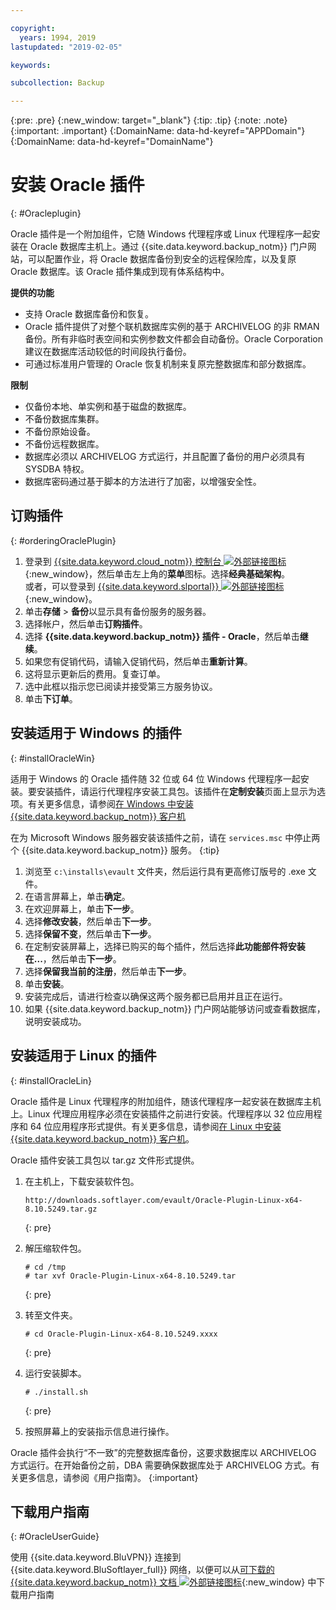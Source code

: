 ```yaml
---

copyright:
  years: 1994, 2019
lastupdated: "2019-02-05"

keywords:

subcollection: Backup

---
```

{:pre: .pre}
{:new_window: target="_blank"}
{:tip: .tip}
{:note: .note}
{:important: .important}
{:DomainName: data-hd-keyref="APPDomain"}
{:DomainName: data-hd-keyref="DomainName"}

# 安装 Oracle 插件
{: #Oracleplugin}

Oracle 插件是一个附加组件，它随 Windows 代理程序或 Linux 代理程序一起安装在 Oracle 数据库主机上。通过 {{site.data.keyword.backup_notm}} 门户网站，可以配置作业，将 Oracle 数据库备份到安全的远程保险库，以及复原 Oracle 数据库。该 Oracle 插件集成到现有体系结构中。

**提供的功能**

- 支持 Oracle 数据库备份和恢复。
- Oracle 插件提供了对整个联机数据库实例的基于 ARCHIVELOG 的非 RMAN 备份。所有非临时表空间和实例参数文件都会自动备份。Oracle Corporation 建议在数据库活动较低的时间段执行备份。
- 可通过标准用户管理的 Oracle 恢复机制来复原完整数据库和部分数据库。

**限制**
- 仅备份本地、单实例和基于磁盘的数据库。
- 不备份数据库集群。
- 不备份原始设备。
- 不备份远程数据库。
- 数据库必须以 ARCHIVELOG 方式运行，并且配置了备份的用户必须具有 SYSDBA 特权。
- 数据库密码通过基于脚本的方法进行了加密，以增强安全性。

## 订购插件
{: #orderingOraclePlugin}

1. 登录到 [{{site.data.keyword.cloud_notm}} 控制台 ![外部链接图标](../../icons/launch-glyph.svg "外部链接图标")](https://{DomainName}/){:new_window}，然后单击左上角的**菜单**图标。选择**经典基础架构**。<br/>
   或者，可以登录到 [{{site.data.keyword.slportal}} ![外部链接图标](../../icons/launch-glyph.svg "外部链接图标")](https://control.softlayer.com/){:new_window}。
2. 单击**存储** > **备份**以显示具有备份服务的服务器。
3. 选择帐户，然后单击**订购插件**。
4. 选择 **{{site.data.keyword.backup_notm}} 插件 - Oracle**，然后单击**继续**。
5. 如果您有促销代码，请输入促销代码，然后单击**重新计算**。
6. 这将显示更新后的费用。复查订单。
7. 选中此框以指示您已阅读并接受第三方服务协议。
8. 单击**下订单**。

## 安装适用于 Windows 的插件
{: #installOracleWin}

适用于 Windows 的 Oracle 插件随 32 位或 64 位 Windows 代理程序一起安装。要安装插件，请运行代理程序安装工具包。该插件在**定制安装**页面上显示为选项。有关更多信息，请参阅[在 Windows 中安装 {{site.data.keyword.backup_notm}} 客户机](/docs/infrastructure/Backup?topic=Backup-InstallinWindows)

在为 Microsoft Windows 服务器安装该插件之前，请在 `services.msc` 中停止两个 {{site.data.keyword.backup_notm}} 服务。
{:tip}

1. 浏览至 `c:\installs\evault` 文件夹，然后运行具有更高修订版号的 .exe 文件。
2. 在语言屏幕上，单击**确定**。
3. 在欢迎屏幕上，单击**下一步**。
4. 选择**修改安装**，然后单击**下一步**。
5. 选择**保留不变**，然后单击**下一步**。
6. 在定制安装屏幕上，选择已购买的每个插件，然后选择**此功能部件将安装在...**，然后单击**下一步**。
7. 选择**保留我当前的注册**，然后单击**下一步**。
8. 单击**安装**。
9. 安装完成后，请进行检查以确保这两个服务都已启用并且正在运行。
10. 如果 {{site.data.keyword.backup_notm}} 门户网站能够访问或查看数据库，说明安装成功。

## 安装适用于 Linux 的插件
{: #installOracleLin}

Oracle 插件是 Linux 代理程序的附加组件，随该代理程序一起安装在数据库主机上。Linux 代理应用程序必须在安装插件之前进行安装。代理程序以 32 位应用程序和 64 位应用程序形式提供。有关更多信息，请参阅[在 Linux 中安装 {{site.data.keyword.backup_notm}} 客户机](/docs/infrastructure/Backup?topic=Backup-InstallinLinux)。

Oracle 插件安装工具包以 tar.gz 文件形式提供。

1. 在主机上，下载安装软件包。
   ```
   http://downloads.softlayer.com/evault/Oracle-Plugin-Linux-x64-8.10.5249.tar.gz
   ```
   {: pre}

2. 解压缩软件包。
   ```
   # cd /tmp
   # tar xvf Oracle-Plugin-Linux-x64-8.10.5249.tar
   ```
   {: pre}

3. 转至文件夹。
   ```
   # cd Oracle-Plugin-Linux-x64-8.10.5249.xxxx
   ```
   {: pre}

4. 运行安装脚本。
   ```
   # ./install.sh
   ```
   {: pre}

5. 按照屏幕上的安装指示信息进行操作。

Oracle 插件会执行“不一致”的完整数据库备份，这要求数据库以 ARCHIVELOG 方式运行。在开始备份之前，DBA 需要确保数据库处于 ARCHIVELOG 方式。有关更多信息，请参阅《用户指南》。
{:important}


## 下载用户指南
{: #OracleUserGuide}

使用 {{site.data.keyword.BluVPN}} 连接到 {{site.data.keyword.BluSoftlayer_full}} 网络，以便可以从[可下载的 {{site.data.keyword.backup_notm}} 文档 ![外部链接图标](../../icons/launch-glyph.svg "外部链接图标")](http://downloads.service.softlayer.com/evault/Documentation/){:new_window} 中下载用户指南
